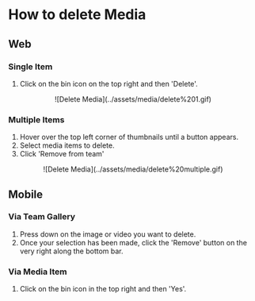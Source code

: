 # How to delete Media

## Web

### Single Item

1. Click on the bin icon on the top right and then 'Delete'. 

<center>
![Delete Media](../assets/media/delete%201.gif)
</center>

### Multiple Items

1. Hover over the top left corner of thumbnails until a button appears. 
1. Select media items to delete. 
1. Click 'Remove from team' 

<center>
![Delete Media](../assets/media/delete%20multiple.gif)
</center>

## Mobile

### Via Team Gallery

1. Press down on the image or video you want to delete. 
1. Once your selection has been made, click the 'Remove' button on the very right along the bottom bar. 

### Via Media Item

1. Click on the bin icon in the top right and then 'Yes'. 